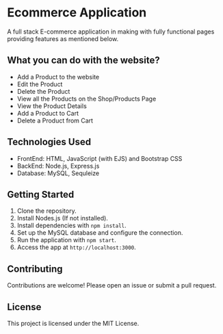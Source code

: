 # Ecommerce Application

A full stack E-commerce application in making with fully functional pages providing features as mentioned below.

## What you can do with the website?
- Add a Product to the website
- Edit the Product
- Delete the Product
- View all the Products on the Shop/Products Page
- View the Product Details 
- Add a Product to Cart
- Delete a Product from Cart
 
## Technologies Used

- FrontEnd: HTML, JavaScript (with EJS) and Bootstrap CSS
- BackEnd: Node.js, Express.js
- Database: MySQL, Sequleize

## Getting Started

1. Clone the repository.
2. Install Nodes.js (If not installed).
3. Install dependencies with `npm install`.
4. Set up the MySQL database and configure the connection.
5. Run the application with `npm start`.
6. Access the app at `http://localhost:3000`.

## Contributing

Contributions are welcome! Please open an issue or submit a pull request.

## License

This project is licensed under the MIT License.


